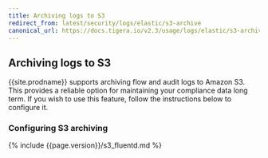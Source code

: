 ```yaml
---
title: Archiving logs to S3
redirect_from: latest/security/logs/elastic/s3-archive
canonical_url: https://docs.tigera.io/v2.3/usage/logs/elastic/s3-archive
---
```


## Archiving logs to S3

{{site.prodname}} supports archiving flow and audit logs to Amazon S3.  This provides
a reliable option for maintaining your compliance data long term.  If you wish to use
this feature, follow the instructions below to configure it.

### Configuring S3 archiving

{% include {{page.version}}/s3_fluentd.md %}